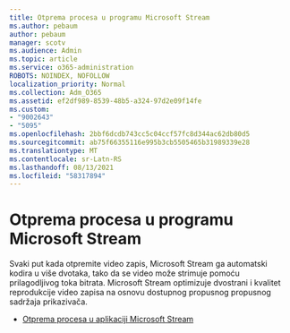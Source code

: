 ```yaml
---
title: Otprema procesa u programu Microsoft Stream
ms.author: pebaum
author: pebaum
manager: scotv
ms.audience: Admin
ms.topic: article
ms.service: o365-administration
ROBOTS: NOINDEX, NOFOLLOW
localization_priority: Normal
ms.collection: Adm_O365
ms.assetid: ef2df989-8539-48b5-a324-97d2e09f14fe
ms.custom:
- "9002643"
- "5095"
ms.openlocfilehash: 2bbf6dcdb743cc5c04ccf57fc8d344ac62db80d5
ms.sourcegitcommit: ab75f66355116e995b3cb5505465b31989339e28
ms.translationtype: MT
ms.contentlocale: sr-Latn-RS
ms.lasthandoff: 08/13/2021
ms.locfileid: "58317894"
---
```

# <a name="upload-process-overview-in-microsoft-stream"></a>Otprema procesa u programu Microsoft Stream

Svaki put kada otpremite video zapis, Microsoft Stream ga automatski kodira u više dvotaka, tako da se video može strimuje pomoću prilagodljivog toka bitrata. Microsoft Stream optimizuje dvostrani i kvalitet reprodukcije video zapisa na osnovu dostupnog propusnog propusnog sadržaja prikazivača.

- [Otprema procesa u aplikaciji Microsoft Stream](https://docs.microsoft.com/stream/upload-process-overview)

